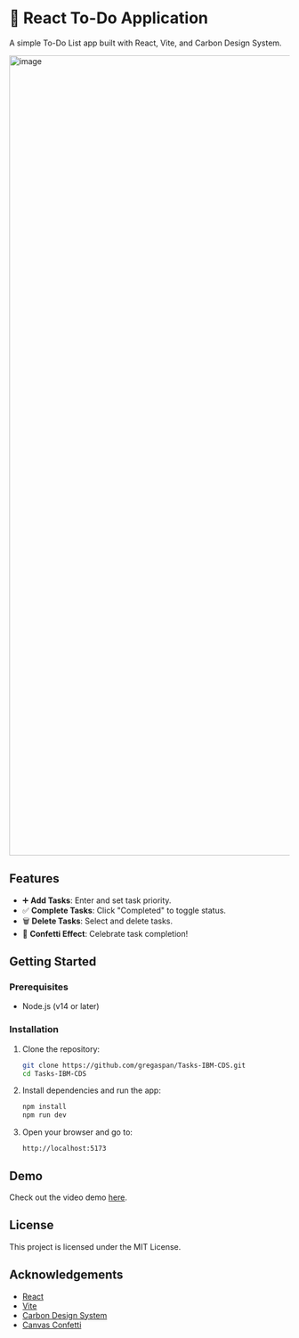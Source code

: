 # 📝 React To-Do Application

A simple To-Do List app built with React, Vite, and Carbon Design System.

<img width="1436" alt="image" src="https://github.com/gregaspan/Tasks-IBM-CDS/assets/126577387/c32e4c84-5433-47a1-8f87-cdfa741db454">

## Features

- ➕ **Add Tasks**: Enter and set task priority.
- ✅ **Complete Tasks**: Click "Completed" to toggle status.
- 🗑️ **Delete Tasks**: Select and delete tasks.
- 🎉 **Confetti Effect**: Celebrate task completion!

## Getting Started

### Prerequisites

- Node.js (v14 or later)

### Installation

1. Clone the repository:

    ```sh
    git clone https://github.com/gregaspan/Tasks-IBM-CDS.git
    cd Tasks-IBM-CDS
    ```

2. Install dependencies and run the app:

    ```sh
    npm install
    npm run dev
    ```

3. Open your browser and go to:

    ```
    http://localhost:5173
    ```

## Demo

Check out the video demo [here](https://www.loom.com/share/0cf08f9b71374372affc240d55ab8b0e?sid=ad13ecb4-ed15-411e-a9aa-1f4fde2b2723).

## License

This project is licensed under the MIT License.

## Acknowledgements

- [React](https://reactjs.org/)
- [Vite](https://vitejs.dev/)
- [Carbon Design System](https://www.carbondesignsystem.com/)
- [Canvas Confetti](https://www.npmjs.com/package/canvas-confetti)
